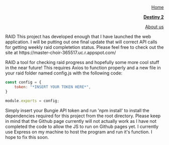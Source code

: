 <html>
    <div class="navigation">
      <!--Pages will be added in future update-->   
        <p align="right"><a href="home.html">Home</a></p>
        <p align="right"><a href="public/index.html"><b>Destiny 2</b></a></p>
        <p align="right"><a href="about.html">About us</a></p>
    </div>
</html>
RAID  
This project has developed enough that I have launched the web application. I will be putting out one final update that will correct API calls for getting weekly raid completetion status. Please feel free to check out the site at https://master-choir-365517.uc.r.appspot.com/

RAID a tool for checking raid progress and hopefully some more cool stuff in the near future!
This requires Axios to function properly and a new file in your raid folder named config.js with the following code:
```js
const config = {
    token: "*INSERT YOUR TOKEN HERE*",
}

module.exports = config;
```
Simply insert your Bungie API token and run 'npm install' to install the dependencies required for this project from the root directory.
Please keep in mind that the Github page currently will not actually work as I have not completed the code to allow the JS to run on Github pages yet. I currently use Express on my machine to host the program and run it's function. I hope to fix this soon.

